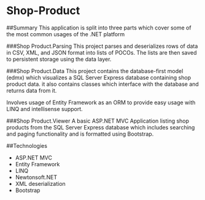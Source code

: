 # Shop-Product

##Summary
This application is split into three parts which cover some of the most common usages of the .NET platform

###Shop Product.Parsing
This project parses and deserializes rows of data in CSV, XML, and JSON format into lists of POCOs. The lists are then saved to persistent storage using the data layer.

###Shop Product.Data
This project contains the database-first model (edmx) which visualizes a SQL Server Express database containing shop product data. it also contains classes which interface with the database and returns data from it.

Involves usage of Entity Framework as an ORM to provide easy usage with LINQ and intellisense support.

###Shop Product.Viewer
A basic ASP.NET MVC Application listing shop products from the SQL Server Express database which includes searching and paging functionality and is formatted using Bootstrap.

##Technologies
- ASP.NET MVC
- Entity Framework
- LINQ
- Newtonsoft.NET
- XML deserialization
- Bootstrap
